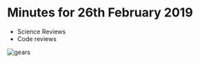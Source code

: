 # Minutes for 26th February 2019

+ Science Reviews
+ Code reviews

![gears](../blob/master/images/gears.jpg?raw=true)
